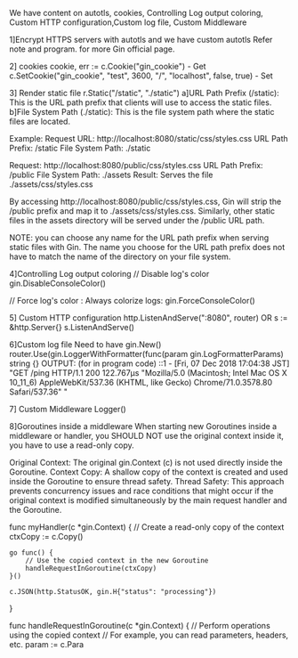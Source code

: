 We have content on autotls, cookies, Controlling Log output coloring, Custom HTTP configuration,Custom log file, Custom Middleware


1]Encrypt HTTPS servers with autotls and we have custom autotls
Refer note and program. for more Gin official page.

2] cookies
cookie, err := c.Cookie("gin_cookie") - Get 
c.SetCookie("gin_cookie", "test", 3600, "/", "localhost", false, true) - Set

3] Render static file
r.Static("/static", "./static")
a]URL Path Prefix (/static): This is the URL path prefix that clients will use to access the static files.
b]File System Path (./static): This is the file system path where the static files are located.

Example:
Request URL: http://localhost:8080/static/css/styles.css
URL Path Prefix: /static
File System Path: ./static

Request: http://localhost:8080/public/css/styles.css
URL Path Prefix: /public
File System Path: ./assets
Result: Serves the file ./assets/css/styles.css

By accessing http://localhost:8080/public/css/styles.css, Gin will strip the /public prefix and map it to ./assets/css/styles.css. Similarly, other static files in the assets directory will be served under the /public URL path.

NOTE: you can choose any name for the URL path prefix when serving static files with Gin. The name you choose for the URL path prefix does not have to match the name of the directory on your file system.

4]Controlling Log output coloring
// Disable log's color
gin.DisableConsoleColor()

// Force log's color : Always colorize logs:
gin.ForceConsoleColor()

5] Custom HTTP configuration
 http.ListenAndServe(":8080", router)
 OR
 s := &http.Server{}
 s.ListenAndServe()

6]Custom log file
Need to have gin.New()
router.Use(gin.LoggerWithFormatter(func(param gin.LogFormatterParams) string {}
OUTPUT: (for in program code)
::1 - [Fri, 07 Dec 2018 17:04:38 JST] "GET /ping HTTP/1.1 200 122.767µs "Mozilla/5.0 (Macintosh; Intel Mac OS X 10_11_6) AppleWebKit/537.36 (KHTML, like Gecko) Chrome/71.0.3578.80 Safari/537.36" "


7] Custom Middleware
 Logger()

8]Goroutines inside a middleware
When starting new Goroutines inside a middleware or handler, you SHOULD NOT use the original context inside it, you have to use a read-only copy.

Original Context: The original gin.Context (c) is not used directly inside the Goroutine.
Context Copy: A shallow copy of the context is created and used inside the Goroutine to ensure thread safety.
Thread Safety: This approach prevents concurrency issues and race conditions that might occur if the original context is modified simultaneously by the main request handler and the Goroutine.

func myHandler(c *gin.Context) {
    // Create a read-only copy of the context
    ctxCopy := c.Copy()

    go func() {
        // Use the copied context in the new Goroutine
        handleRequestInGoroutine(ctxCopy)
    }()

    c.JSON(http.StatusOK, gin.H{"status": "processing"})
}

func handleRequestInGoroutine(c *gin.Context) {
    // Perform operations using the copied context
    // For example, you can read parameters, headers, etc.
    param := c.Para